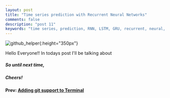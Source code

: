 ```yaml
---
layout: post
title: "Time series prediction with Recurrent Neural Networks"
comments: false
description: "post 11"
keywords: "time series, prediction, RNN, LSTM, GRU, recurrent, neural, networks, tensorflow, deeplearning"
---
```


![github_helper]({{site.url}}/material/2018/post_11/model_image.jpeg?raw=true){:height="350px"}

Hello Everyone!! In todays post I'll be talking about 



##### So until next time,
##### Cheers!

**Prev: [Adding git support to Terminal]({{site.url}}/2018/git-support/)**

